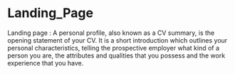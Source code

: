 # Landing_Page
Landing page : A personal profile, also known as a CV summary, is the opening statement of your CV. It is a short introduction which outlines your personal characteristics, telling the prospective employer what kind of a person you are, the attributes and qualities that you possess and the work experience that you have.
